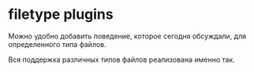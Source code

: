 # filetype plugins

Можно удобно добавить поведение, которое сегодня обсуждали, для определенного
типа файлов.

Вся поддержка различных типов файлов реализована именно так.
